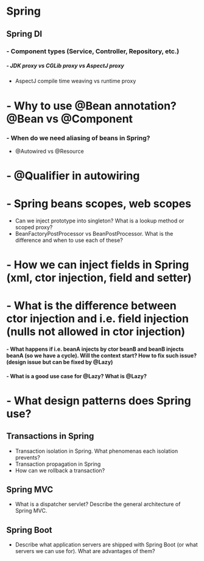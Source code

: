 # Spring

## Spring DI
### - Component types (Service, Controller, Repository, etc.)
##### - JDK proxy vs CGLib proxy vs AspectJ proxy
- AspectJ compile time weaving vs runtime proxy
# - Why to use @Bean annotation? @Bean vs @Component
### - When do we need aliasing of beans in Spring?
- @Autowired vs @Resource
# - @Qualifier in autowiring
# - Spring beans scopes, web scopes
- Can we inject prototype into singleton? What is a lookup method or scoped proxy?
- BeanFactoryPostProcessor vs BeanPostProcessor. What is the difference and when to use each of these?
# - How we can inject fields in Spring (xml, ctor injection, field and setter)
# - What is the difference between ctor injection and i.e. field injection (nulls not allowed in ctor injection)
#### - What happens if i.e. beanA injects by ctor beanB and beanB injects beanA (so we have a cycle). Will the context start? How to fix such issue? (design issue but can be fixed by @Lazy)
#### - What is a good use case for @Lazy? What is @Lazy?
# - What design patterns does Spring use?

## Transactions in Spring
- Transaction isolation in Spring. What phenomenas each isolation prevents?
- Transaction propagation in Spring
- How can we rollback a transaction?

## Spring MVC
- What is a dispatcher servlet? Describe the general architecture of Spring MVC.

## Spring Boot
- Describe what application servers are shipped with Spring Boot (or what servers we can use for). What are advantages of them?
